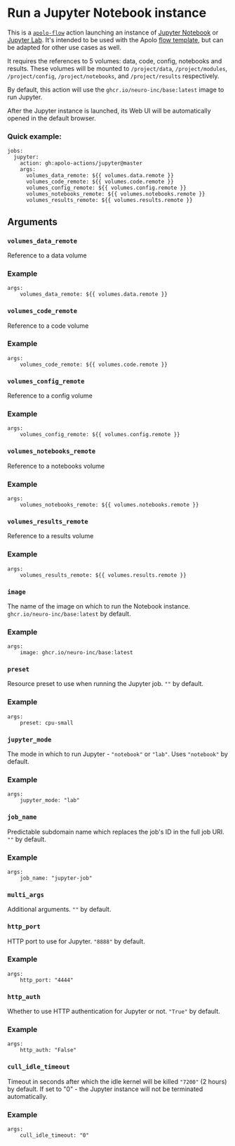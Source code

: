 # Run a Jupyter Notebook instance

This is a [`apolo-flow`](https://github.com/neuro-inc/neuro-flow) action launching an instance of [Jupyter Notebook](https://jupyter-notebook.readthedocs.io/en/stable/) or [Jupyter Lab](https://jupyterlab.readthedocs.io/en/stable/). It's intended to be used with the Apolo [flow template](https://github.com/neuro-inc/flow-template), but can be adapted for other use cases as well.

It requires the references to 5 volumes: data, code, config, notebooks and results. These volumes will be mounted to `/project/data`, `/project/modules`, `/project/config`, `/project/notebooks`, and `/project/results` respectively.

By default, this action will use the `ghcr.io/neuro-inc/base:latest` image to run Jupyter.

After the Jupyter instance is launched, its Web UI will be automatically opened in the default browser.

### Quick example:

```
jobs:
  jupyter:
    action: gh:apolo-actions/jupyter@master
    args:
      volumes_data_remote: ${{ volumes.data.remote }}
      volumes_code_remote: ${{ volumes.code.remote }}
      volumes_config_remote: ${{ volumes.config.remote }}
      volumes_notebooks_remote: ${{ volumes.notebooks.remote }}
      volumes_results_remote: ${{ volumes.results.remote }}
```

## Arguments

### `volumes_data_remote`

Reference to a data volume

### Example

```
args:
	volumes_data_remote: ${{ volumes.data.remote }}
```

### `volumes_code_remote`

Reference to a code volume

### Example

```
args:
	volumes_code_remote: ${{ volumes.code.remote }}
```

### `volumes_config_remote`

Reference to a config volume

### Example

```
args:
	volumes_config_remote: ${{ volumes.config.remote }}
```

### `volumes_notebooks_remote`

Reference to a notebooks volume

### Example

```
args:
	volumes_notebooks_remote: ${{ volumes.notebooks.remote }}
```

### `volumes_results_remote`

Reference to a results volume

### Example

```
args:
	volumes_results_remote: ${{ volumes.results.remote }}
```

### `image`

The name of the image on which to run the Notebook instance. `ghcr.io/neuro-inc/base:latest` by default.

### Example

```
args:
    image: ghcr.io/neuro-inc/base:latest
```

### `preset`

Resource preset to use when running the Jupyter job. `""` by default.

### Example

```
args:
    preset: cpu-small
```

### `jupyter_mode`

The mode in which to run Jupyter - `"notebook"` or `"lab"`. Uses `"notebook"` by default.

### Example

```
args:
    jupyter_mode: "lab"
```

### `job_name`

Predictable subdomain name which replaces the job's ID in the full job URI. `""` by default.

### Example

```
args:
	job_name: "jupyter-job"
```

### `multi_args`

Additional arguments. `""` by default.


### `http_port`

HTTP port to use for Jupyter. `"8888"` by default.

### Example

```
args:
    http_port: "4444"
```

### `http_auth`

Whether to use HTTP authentication for Jupyter or not. `"True"` by default.

### Example

```
args:
    http_auth: "False"
```

### `cull_idle_timeout`

Timeout in seconds after which the idle kernel will be killed `"7200"` (2 hours) by default.
If set to "0" - the Jupyter instance will not be terminated automatically.

### Example

```
args:
    cull_idle_timeout: "0"
```
